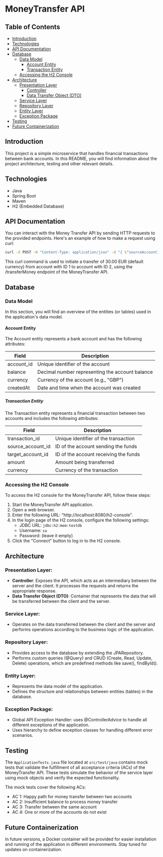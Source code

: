 # MoneyTransfer API

## Table of Contents
- [Introduction](#introduction)
- [Technologies](#technologies)
- [API Documentation](#api-documentation)
- [Database](#database)
    - [Data Model](#data-model)
      - [Account Entity](#account-entity)
      - [Transaction Entity](#transaction-entity)
    - [Accessing the H2 Console](#accessing-the-h2-console)
- [Architecture](#architecture)
  - [Presentation Layer](#presentation-layer)
    - [Controller](#controller)
    - [Data Transfer Object (DTO)](#data-transfer-object-dto)
  - [Service Layer](#service-layer)
  - [Repository Layer](#repository-layer)
  - [Entity Layer](#entity-layer)
  - [Exception Package](#exception-package)
- [Testing](#testing)
- [Future Containerization](#future-containerization)

## Introduction
This project is a simple microservice that handles financial transactions between bank accounts. In this README, you will find information about the project architecture, testing and other relevant details.

## Technologies
* Java
* Spring Boot
* Maven
* H2 (Embedded Database)

## API Documentation
You can interact with the Money Transfer API by sending HTTP requests to the provided endpoints. Here's an example of how to make a request using curl:

````bash
curl -X POST -H "Content-Type: application/json" -d "{ \"sourceAccountId\": 1, \"targetAccountId\": 2, \"amount\": "30.00"}" "http://localhost:8080/transferMoney"
````

This curl command is used to initiate a transfer of 30.00 EUR (default currency) from account with ID 1 to account with ID 2, using the /transferMoney endpoint of the MoneyTransfer API.

## Database
### Data Model
In this section, you will find an overview of the entities (or tables) used in the application's data model.
#### Account Entity
The Account entity represents a bank account and has the following attributes:

| Field     | Description                    |
|-----------|--------------------------------|
| account_id        | Unique identifier of the account |
| balance           | Decimal number representing the account balance |
| currency          | Currency of the account (e.g., "GBP") |
| createdAt         | Date and time when the account was created |

##### Transaction Entity
The Transaction entity represents a financial transaction between two accounts and includes the following attributes:

| Field            | Description                          |
|------------------|--------------------------------------|
| transaction_id   | Unique identifier of the transaction |
| source_account_id  | ID of the account sending the funds   |
| target_account_id  | ID of the account receiving the funds |
| amount           | Amount being transferred              |
| currency         | Currency of the transaction           |

### Accessing the H2 Console
To access the H2 console for the MoneyTransfer API, follow these steps:
1. Start the MoneyTransfer API application.
2. Open a web browser.
3. Enter the following URL: "http://localhost:8080/h2-console".
4. In the login page of the H2 console, configure the following settings:
   - JDBC URL: `jdbc:h2:mem:testdb`
   - Username: `sa`
   - Password: (leave it empty)
5. Click the "Connect" button to log in to the H2 console.

## Architecture
### Presentation Layer:
- **Controller**: Exposes the API, which acts as an intermediary between the server and the client. It processes the requests and returns the appropriate response.
- **Data Transfer Object (DTO)**: Container that represents the data that will be transferred between the client and the server.

### Service Layer:
- Operates on the data transferred between the client and the server and performs operations according to the business logic of the application.

### Repository Layer:
- Provides access to the database by extending the JPARepository.
- Performs custom queries (@Query) and CRUD (Create, Read, Update, Delete) operations, which are predefined methods like save(), findById(). 

### Entity Layer:
- Represents the data model of the application.
- Defines the structure and relationships between entities (tables) in the database.

### Exception Package:
- Global API Exception Handler: uses @ControllerAdvice to handle all different exceptions of the application.
- Uses hierarchy to define exception classes for handling different error scenarios.

## Testing
The `ApplicationTests.java` file located at `src/test/java` contains mock tests that validate the fulfillment of all acceptance criteria (ACs) of the MoneyTransfer API. These tests simulate the behavior of the service layer using mock objects and verify the expected functionality.

The mock tests cover the following ACs:
- AC 1: Happy path for money transfer between two accounts
- AC 2: Insufficient balance to process money transfer
- AC 3: Transfer between the same account
- AC 4: One or more of the accounts do not exist

## Future Containerization
In future versions, a Docker container will be provided for easier installation and running of the application in different environments. Stay tuned for updates on containerization.